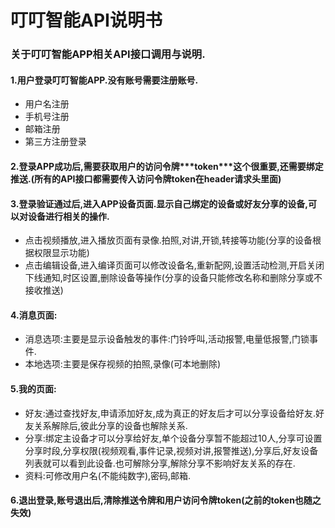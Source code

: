 # 叮叮智能API说明书

### 关于叮叮智能APP相关API接口调用与说明.

#### 1.用户登录叮叮智能APP.没有账号需要注册账号.

* 用户名注册
* 手机号注册
* 邮箱注册
* 第三方注册登录

#### 2.登录APP成功后,需要获取用户的访问令牌\*\*\*token\*\*\*这个很重要,还需要绑定推送.\(所有的API接口都需要传入访问令牌token在header请求头里面\)

#### 3.登录验证通过后,进入APP设备页面.显示自己绑定的设备或好友分享的设备,可以对设备进行相关的操作.

* 点击视频播放,进入播放页面有录像.拍照,对讲,开锁,转接等功能\(分享的设备根据权限显示功能\)
* 点击编辑设备,进入编译页面可以修改设备名,重新配网,设置活动检测,开启关闭下线通知,时区设置,删除设备等操作\(分享的设备只能修改名称和删除分享或不接收推送\)

#### 4.消息页面:

* 消息选项:主要是显示设备触发的事件:门铃呼叫,活动报警,电量低报警,门锁事件.
* 本地选项:主要是保存视频的拍照,录像\(可本地删除\)

#### 5.我的页面:

* 好友:通过查找好友,申请添加好友,成为真正的好友后才可以分享设备给好友.好友关系解除后,彼此分享的设备也解除关系.
* 分享:绑定主设备才可以分享给好友,单个设备分享暂不能超过10人,分享可设置分享时段,分享权限\(视频观看,事件记录,视频对讲,报警推送\),分享后,好友设备列表就可以看到此设备.也可解除分享,解除分享不影响好友关系的存在.
* 资料:可修改用户名\(不能纯数字\),密码,邮箱.

#### 6.退出登录,账号退出后,清除推送令牌和用户访问令牌token\(之前的token也随之失效\)

#### 



